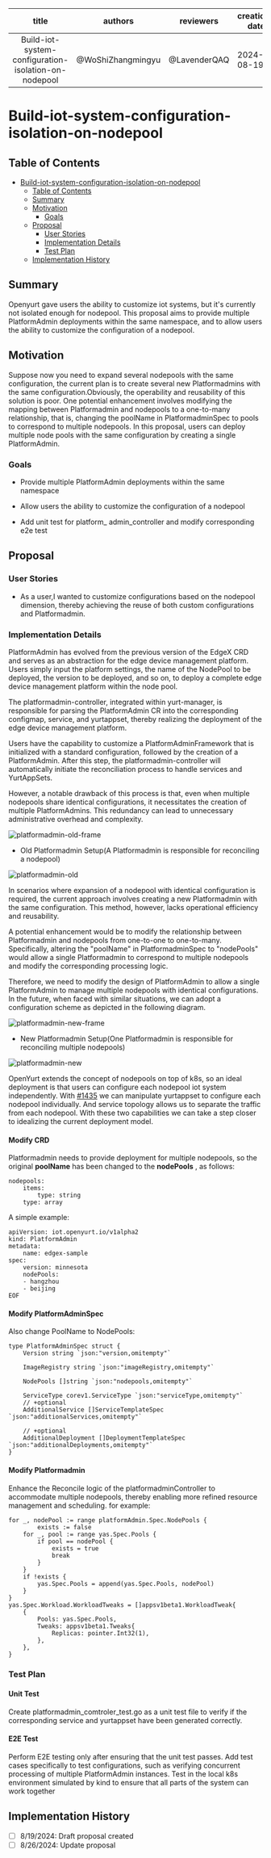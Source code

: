 |           title           | authors                                | reviewers   | creation-date | last-updated | status |
|:-------------------------:|----------------------------------------|-------------|---------------|--------------|--------|
| Build-iot-system-configuration-isolation-on-nodepool | @WoShiZhangmingyu | @LavenderQAQ | 2024-08-19    |  2024-08-26  |        |

# Build-iot-system-configuration-isolation-on-nodepool
## Table of Contents

- [Build-iot-system-configuration-isolation-on-nodepool](#build-iot-system-configuration-isolation-on-nodepool)
  - [Table of Contents](#table-of-contents)
  - [Summary](#summary)
  - [Motivation](#motivation)
    - [Goals](#goals)
  - [Proposal](#proposal)
    - [User Stories](#user-stories)
    - [Implementation Details](#implementation-details)
    - [Test Plan](#test-plan)
  - [Implementation History](#implementation-history)


## Summary

Openyurt gave users the ability to customize iot systems, but it's currently not isolated enough for nodepool.
This proposal aims to provide multiple PlatformAdmin deployments within the same namespace, and to allow users the ability to customize the configuration of a nodepool.

## Motivation

Suppose now you need to expand several nodepools with the same configuration, the current plan is to create several new Platformadmins with the same configuration.Obviously, the operability and reusability of this solution is poor.
One potential enhancement involves modifying the mapping between Platformadmin and nodepools to a one-to-many relationship, that is, changing the poolName in PlatformadminSpec to pools to correspond to multiple nodepools.
In this proposal, users can deploy multiple node pools with the same configuration by creating a single PlatformAdmin.


### Goals

- Provide multiple PlatformAdmin deployments within the same namespace

- Allow users the ability to customize the configuration of a nodepool

- Add unit test for platform_ admin_controller and modify corresponding e2e test


## Proposal

### User Stories

- As a user,I wanted to customize configurations based on the nodepool dimension, thereby achieving the reuse of both custom configurations and Platformadmin.

### Implementation Details

PlatformAdmin has evolved from the previous version of the EdgeX CRD and serves as an abstraction for the edge device management platform. Users simply input the platform settings, the name of the NodePool to be deployed, the version to be deployed, and so on, to deploy a complete edge device management platform within the node pool. 

The platformadmin-controller, integrated within yurt-manager, is responsible for parsing the PlatformAdmin CR into the corresponding configmap, service, and yurtappset, thereby realizing the deployment of the edge device management platform. 

Users have the capability to customize a PlatformAdminFramework that is initialized with a standard configuration, followed by the creation of a PlatformAdmin. After this step, the platformadmin-controller will automatically initiate the reconciliation process to handle services and YurtAppSets.

However, a notable drawback of this process is that, even when multiple nodepools share identical configurations, it necessitates the creation of multiple PlatformAdmins.  This redundancy can lead to unnecessary administrative overhead and complexity.

![platformadmin-old-frame](../img/20240819-build-iot-system-configuration-isolation-on-nodepool/platformadmin-old-frame.png)

- Old Platformadmin Setup(A Platformadmin is responsible for reconciling a nodepool)
 
![platformadmin-old](../img/20240819-build-iot-system-configuration-isolation-on-nodepool/platformadmin-old.png)

In scenarios where expansion of a nodepool with identical configuration is required, the current approach involves creating a new Platformadmin with the same configuration. This method, however, lacks operational efficiency and reusability.

A potential enhancement would be to modify the relationship between Platformadmin and nodepools from one-to-one to one-to-many.  Specifically, altering the "poolName" in PlatformadminSpec to "nodePools" would allow a single Platformadmin to correspond to multiple nodepools and modify the corresponding processing logic.

Therefore, we need to modify the design of PlatformAdmin to allow a single PlatformAdmin to manage multiple nodepools with identical configurations. In the future, when faced with similar situations, we can adopt a configuration scheme as depicted in the following diagram.

![platformadmin-new-frame](../img/20240819-build-iot-system-configuration-isolation-on-nodepool/platformadmin-new-frame.png)

- New Platformadmin Setup(One Platformadmin is responsible for reconciling multiple nodepools)

![platformadmin-new](../img/20240819-build-iot-system-configuration-isolation-on-nodepool/platformadmin-new.png)

OpenYurt extends the concept of nodepools on top of k8s, so an ideal deployment is that users can configure each nodepool iot system independently. With [#1435](https://github.com/openyurtio/openyurt/issues/1435) we can manipulate yurtappset to configure each nodepool individually. And service topology allows us to separate the traffic from each nodepool. With these two capabilities we can take a step closer to idealizing the current deployment model.

#### Modify CRD
Platformadmin needs to provide deployment for multiple nodepools, so the original **poolName** has been changed to the **nodePools** , as follows:
~~~ 
nodepools:
    items:
        type: string
    type: array
~~~
A simple example:
~~~
apiVersion: iot.openyurt.io/v1alpha2
kind: PlatformAdmin
metadata: 
    name: edgex-sample
spec:
    version: minnesota 
    nodePools: 
    - hangzhou
    - beijing
EOF
~~~
#### Modify PlatformAdminSpec
Also change PoolName to NodePools:
~~~
type PlatformAdminSpec struct {
	Version string `json:"version,omitempty"`

	ImageRegistry string `json:"imageRegistry,omitempty"`

	NodePools []string `json:"nodepools,omitempty"`

	ServiceType corev1.ServiceType `json:"serviceType,omitempty"`
	// +optional
	AdditionalService []ServiceTemplateSpec `json:"additionalServices,omitempty"`

	// +optional
	AdditionalDeployment []DeploymentTemplateSpec `json:"additionalDeployments,omitempty"`
}
~~~
#### Modify Platformadmin

Enhance the Reconcile logic of the platformadminController to accommodate multiple nodepools, thereby enabling more refined resource management and scheduling.
for example:
~~~
for _, nodePool := range platformAdmin.Spec.NodePools {
    	exists := false
	for _, pool := range yas.Spec.Pools {
		if pool == nodePool {
			exists = true
			break
		}
	}
	if !exists {
		yas.Spec.Pools = append(yas.Spec.Pools, nodePool)
	}
}
yas.Spec.Workload.WorkloadTweaks = []appsv1beta1.WorkloadTweak{
	{
		Pools: yas.Spec.Pools,
		Tweaks: appsv1beta1.Tweaks{
			Replicas: pointer.Int32(1),
		},
	},
}
~~~
### Test Plan

#### Unit Test
Create platformadmin_comtroler_test.go as a unit test file to verify if the corresponding service and yurtappset have been generated correctly.

#### E2E Test

Perform E2E testing only after ensuring that the unit test passes. Add test cases specifically to test configurations, such as verifying concurrent processing of multiple PlatformAdmin instances. Test in the local k8s environment simulated by kind to ensure that all parts of the system can work together

## Implementation History

- [ ] 8/19/2024: Draft proposal created
- [ ] 8/26/2024: Update proposal
